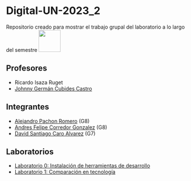
# Digital-UN-2023_2
Repositorio creado para mostrar el trabajo grupal del laboratorio a lo largo del semestre
<img src="[https://github.com/alpachonr/Digital-UN-2023_2/assets/70299021/d6e19845-8084-48af-91ca-b2c41aea208b]" height="60" width="60" >

## Profesores
- Ricardo Isaza Ruget
- [Johnny Germán Cubides Castro ](https://github.com/johnnycubides)
## Integrantes
- [Alejandro Pachon Romero](https://github.com/alpachonr) (G8)
- [Andres Felipe Corredor Gonzalez](https://github.com/UNacorredorg) (G8)
- [David Santiago Caro Alvarez](https://github.com/zzdavid20zz)  (G7)
## Laboratorios
- [Laboratorio 0: Instalación de herramientas de desarrollo](lab0/README.md)
- [Laboratorio 1: Comparación en tecnología](lab1/README.md)
